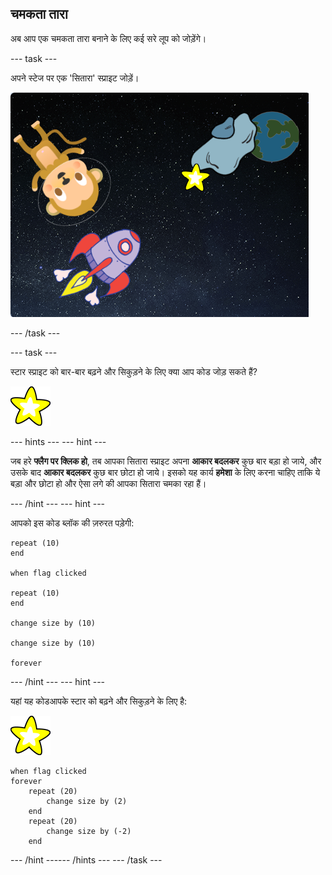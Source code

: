 ## चमकता तारा

अब आप एक चमकता तारा बनाने के लिए कई सरे लूप को जोड़ेंगे।

--- task ---

अपने स्टेज पर एक 'सितारा' स्प्राइट जोड़ें।

![एक तारा स्प्राइट जोड़ना](images/space-star-sprite.png)

--- /task ---

--- task ---

स्टार स्प्राइट को बार-बार बढ़ने और सिकुड़ने के लिए क्या आप कोड जोड़ सकते हैं?

![एक चमकते सितारे का परीक्षण](images/sprite-star.png)

--- hints ---
 --- hint ---

जब हरे **फ्लैग पर क्लिक हो**, तब आपका सितारा स्प्राइट अपना **आकार बदलकर** कुछ बार बड़ा हो जाये, और उसके बाद **आकार बदलकर** कुछ बार छोटा हो जाये। इसको यह कार्य **हमेशा** के लिए करना चाहिए ताकि ये बड़ा और छोटा हो और ऐसा लगे की आपका सितारा चमका रहा हैं।

--- /hint --- --- hint ---

आपको इस कोड ब्लॉक की ज़रुरत पड़ेगी:

```blocks3
repeat (10)
end

when flag clicked

repeat (10)
end

change size by (10)

change size by (10)

forever
```

--- /hint --- --- hint ---

यहां यह कोडआपके स्टार को बढ़ने और सिकुड़ने के लिए है:

![तारा स्प्राइट](images/sprite-star.png)

```blocks3
when flag clicked
forever
    repeat (20)
        change size by (2)
    end
    repeat (20)
        change size by (-2)
    end

```

--- /hint ------ /hints --- --- /task ---
